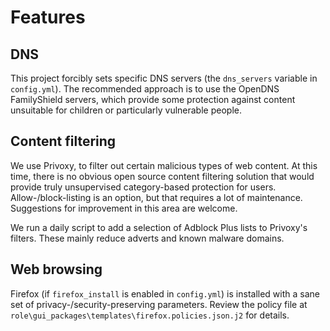 # Features

## DNS

This project forcibly sets specific DNS servers (the `dns_servers` variable in
`config.yml`). The recommended approach is to use the OpenDNS FamilyShield
servers, which provide some protection against content unsuitable for children
or particularly vulnerable people.

## Content filtering

We use Privoxy, to filter out certain malicious types of web content. At this
time, there is no obvious open source content filtering solution that would
provide truly unsupervised category-based protection for users.
Allow-/block-listing is an option, but that requires a lot of maintenance.
Suggestions for improvement in this area are welcome.

We run a daily script to add a selection of Adblock Plus lists to Privoxy's
filters. These mainly reduce adverts and known malware domains.

## Web browsing

Firefox (if `firefox_install` is enabled in `config.yml`) is installed with a
sane set of privacy-/security-preserving parameters. Review the policy file at
`role\gui_packages\templates\firefox.policies.json.j2` for details.

